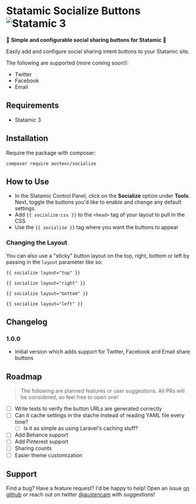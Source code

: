 # Statamic Socialize Buttons ![Statamic 3](https://img.shields.io/badge/statamic-3-blue.svg?style=flat-square)

🤩 **Simple and configurable social sharing buttons for Statamic** 🤩

Easily add and configure social sharing intent buttons to your Statamic site.

The following are supported (more coming soon!):

- Twitter
- Facebook
- Email

## Requirements

- Statamic 3

## Installation

Require the package with composer:

```
composer require austenc/socialize
```

## How to Use

- In the Statamic Control Panel, click on the **Socialize** option under **Tools**. Next, toggle the buttons you'd like to enable and change any default settings.
- Add `{{ socialize:css }}` to the `<head>` tag of your layout to pull in the CSS
- Use the `{{ socialize }}` tag where you want the buttons to appear

### Changing the Layout

You can also use a "sticky" button layout on the top, right, bottom or left by passing in the `layout` parameter like so:

```
{{ socialize layout="top" }}
```

```
{{ socialize layout="right" }}
```

```
{{ socialize layout="bottom" }}
```

```
{{ socialize layout="left" }}
```

## Changelog

### 1.0.0

- Initial version which adds support for Twitter, Facebook and Email share buttons

## Roadmap

> The following are planned features or user suggestions. All PRs will be considered, so feel free to open one!

- [ ] Write tests to verify the button URLs are generated correctly
- [ ] Can it cache settings in the stache instead of reading YAML file every time?
  - [ ] Is it as simple as using Laravel's caching stuff?
- [ ] Add Behance support
- [ ] Add Pinterest support
- [ ] Sharing counts
- [ ] Easier theme customization

## Support

Find a bug? Have a feature request? I'd be happy to help! Open an issue [on github](https://github.com/austenc/socialize)
or reach out on twitter [@austencam](https://twitter.com/austencam) with suggestions!
